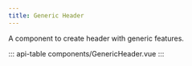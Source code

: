 ```yaml
---
title: Generic Header
---
```


A component to create header with generic features.

<sample-card title="" description="" :component="sample" :code="code"></sample-card>

::: api-table components/GenericHeader.vue :::

<script>
  import ApiTable from '$components/ApiTable.vue'
  import SampleCard from '$components/SampleCard.vue'

  import sample from './sample.vue'
  import code from './sample.vue?highlight=html'

  export default {
    components: {
      SampleCard,
      ApiTable
    },
    data () {
      return { sample, code }
    }
  }
</script>
